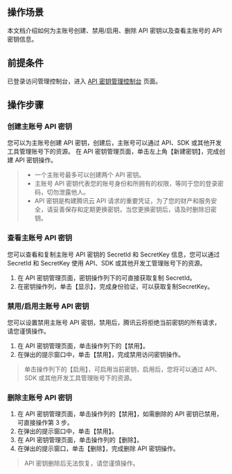 ## 操作场景
本文档介绍如何为主账号创建、禁用/启用、删除 API 密钥以及查看主账号的 API 密钥信息。
## 前提条件
已登录访问管理控制台，进入 [API 密钥管理控制台](https://console.cloud.tencent.com/cam/capi) 页面。
## 操作步骤

### 创建主账号 API 密钥
您可以为主账号创建 API 密钥，创建后，主账号可以通过 API、SDK 或其他开发工具管理账号下的资源。
在 API 密钥管理页面，单击左上角【新建密钥】，完成创建 API 密钥操作。

 > - 一个主账号最多可以创建两个 API 密钥。
 > - 主账号 API 密钥代表您的账号身份和所拥有的权限，等同于您的登录密码，切勿泄露他人。
 > - API 密钥是构建腾讯云 API 请求的重要凭证，为了您的财产和服务安全，请妥善保存和定期更换密钥，当您更换密钥后，请及时删除旧密钥。

### 查看主账号 API 密钥
您可以查看和复制主账号 API 密钥的 SecretId 和 SecretKey 信息，您可以通过 SecretId 和 SecretKey 使用 API、SDK 或其他开发工管理账号下的资源。
1. 在 API 密钥管理页面，密钥操作列下的可直接获取复制 SecretId。
2. 在密钥操作列，单击【显示】，完成身份验证，可以获取复制SecretKey。


### 禁用/启用主账号 API 密钥
您可以设置禁用主账号 API 密钥，禁用后，腾讯云将拒绝当前密钥的所有请求，请您谨慎操作。
1. 在 API 密钥管理页面，单击操作列下的【禁用】。
2. 在弹出的提示窗口中，单击【禁用】，完成禁用访问密钥操作。
> 单击操作列下的【启用】，可启用当前密钥，启用后，您将可以通过 API、SDK 或其他开发工具管理账号下的资源。

### 删除主账号 API 密钥
1. 在 API 密钥管理页面，单击操作列的【禁用】，如需删除的 API 密钥已禁用，可直接操作第 3 步。
2. 在弹出的提示窗口中，单击【禁用】。
3. 在 API 密钥管理页面，单击操作列的【删除】。
4. 在弹出的提示窗口，单击【删除】，完成删除 API 密钥操作。
> API 密钥删除后无法恢复，请您谨慎操作。

